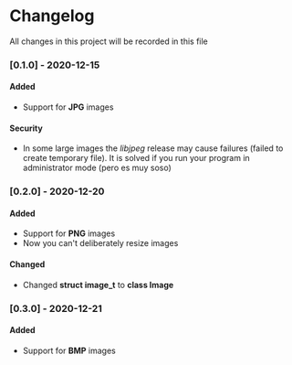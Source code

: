 # Changelog
All changes in this project will be recorded in this file

### [0.1.0] - 2020-12-15
#### Added
-  Support for **JPG** images
#### Security
-  In some large images the *libjpeg* release may cause failures (failed to create temporary file). It is solved if you run your program in administrator mode (pero es muy soso)

### [0.2.0] - 2020-12-20
#### Added
-  Support for **PNG** images
-  Now you can't deliberately resize images
#### Changed
-  Changed **struct image_t** to **class Image**

### [0.3.0] - 2020-12-21
#### Added
-  Support for **BMP** images